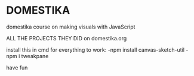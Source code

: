 # DOMESTIKA
domestika course on making visuals with JavaScript


ALL THE PROJECTS THEY DID on domestika.org

install this in cmd for everything to work:
  -npm install canvas-sketch-util
  -npm i tweakpane

have fun
